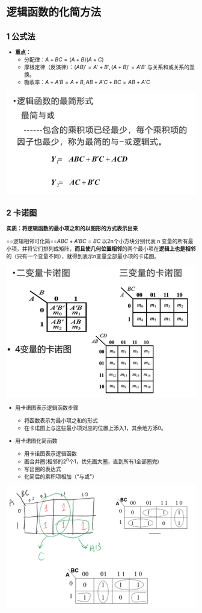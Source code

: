 <!--
 * @Author: 小叶同学
 * @Date: 2024-03-13 14:02:10
 * @LastEditors: Please set LastEditors
 * @LastEditTime: 2024-03-13 15:06:09
 * @Description: 请填写简介
-->
# 逻辑函数的化简方法


## 1 公式法

- **重点：**
  - 分配律：$A + BC = (A+B)(A+C)$
  - 摩根定律（反演律）：$(AB)' = A'+B',(A+B)' = A'B'$ 与关系和或关系的互换。
  - 吸收率：$A + A'B = A + B,AB + A'C + BC = AB + A'C$

![alt text](image-28.png)


## 2 卡诺图

**实质：将逻辑函数的最小项之和的以图形的方式表示出来**

==逻辑相邻可化简==$ABC + A'BC = BC$
以2n个小方块分别代表 n 变量的所有最小项，并将它们排列成矩阵，**而且使几何位置相邻**的两个最小项在**逻辑上也是相邻**的（只有一个变量不同），就得到表示n变量全部最小项的卡诺图。   

![alt text](image-30.png)

- 用卡诺图表示逻辑函数步骤
  - 将函数表示为最小项之和的形式  
  - 在卡诺图上与这些最小项对应的位置上添入1，其余地方添0。

- 用卡诺图化简函数
  - 用卡诺图表示逻辑函数
  - 画合并圈(相邻的$2^n$个1，优先画大圈，直到所有1全部圈完)
  - 写出圈的表达式
  - 化简后的乘积项相加（“与或”）


![alt text](image-31.png)

